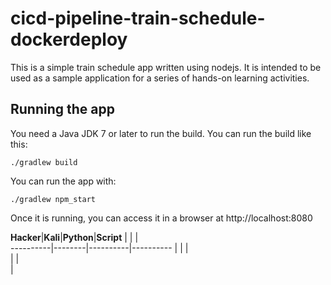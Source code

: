 # cicd-pipeline-train-schedule-dockerdeploy

This is a simple train schedule app written using nodejs. It is intended to be used as a sample application for a series of hands-on learning activities.

## Running the app

You need a Java JDK 7 or later to run the build. You can run the build like this:

    ./gradlew build

You can run the app with:

    ./gradlew npm_start

Once it is running, you can access it in a browser at http://localhost:8080

**Hacker**|**Kali**|**Python**|**Script**
          |        |          |          
----------|--------|----------|----------
          |        |          |          
                   |          |          
                              |          

